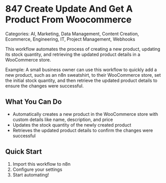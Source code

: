 # 847 Create Update And Get A Product From Woocommerce

Categories: AI, Marketing, Data Management, Content Creation, Ecommerce, Engineering, IT, Project Management, Webhooks

This workflow automates the process of creating a new product, updating its stock quantity, and retrieving the updated product details in a WooCommerce store.

Example: A small business owner can use this workflow to quickly add a new product, such as an n8n sweatshirt, to their WooCommerce store, set the initial stock quantity, and then retrieve the updated product details to ensure the changes were successful.

## What You Can Do
- Automatically creates a new product in the WooCommerce store with custom details like name, description, and price
- Updates the stock quantity of the newly created product
- Retrieves the updated product details to confirm the changes were successful

## Quick Start
1. Import this workflow to n8n
2. Configure your settings
3. Start automating!


